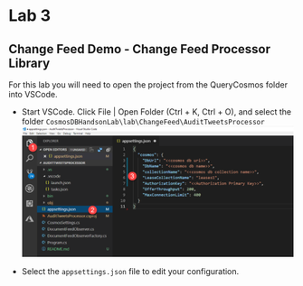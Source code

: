 # Lab 3
## Change Feed Demo - Change Feed Processor Library

For this lab you will need to open the project from the QueryCosmos folder into VSCode.

-  Start VSCode. Click File | Open Folder (Ctrl + K, Ctrl + O), and select the folder `CosmosDBHandsonLab\lab\ChangeFeed\AuditTweetsProcessor` 
 ![Query Cosmos Project in VSCode](./images/ProcessorLibrarySettingImg.png)

- Select the `appsettings.json` file to edit your configuration.